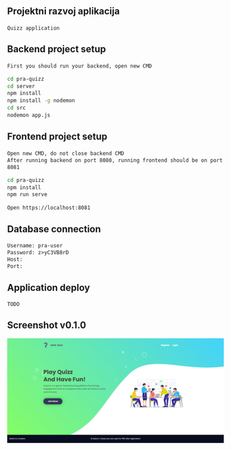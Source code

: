 ## Projektni razvoj aplikacija 
    Quizz application

## Backend project setup
    First you should run your backend, open new CMD
```bash
cd pra-quizz
cd server
npm install
npm install -g nodemon
cd src 
nodemon app.js
```


## Frontend project setup
    Open new CMD, do not close backend CMD
    After running backend on port 8080, running frontend should be on port 8081
```bash
cd pra-quizz
npm install
npm run serve
```
    Open https://localhost:8081


## Database connection
    Username: pra-user
    Password: z>yC3VB8rD
    Host: 
    Port: 

## Application deploy
    TODO

## Screenshot v0.1.0
![a](https://github.com/diamond95/pra-quizz/blob/main/public/screenshot.png?raw=true)